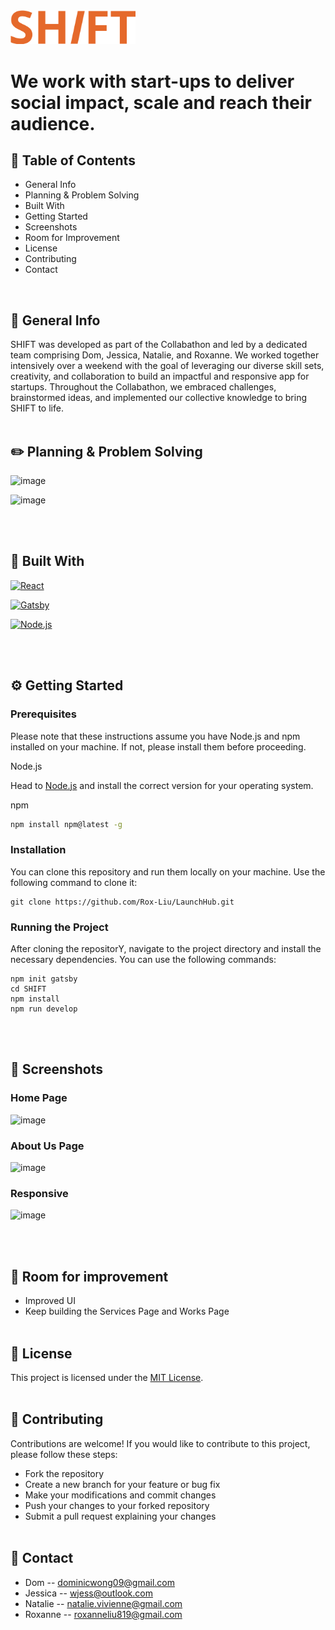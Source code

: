  <img src="image.png" alt="drawing" width="200"/>

# We work with start-ups to deliver social impact, scale and reach their audience.


## 📖 Table of Contents
* General Info
* Planning & Problem Solving
* Built With
* Getting Started
* Screenshots
* Room for Improvement
* License
* Contributing
* Contact
<br />

## 📄 General Info
SHIFT was developed as part of the Collabathon and led by a dedicated team comprising Dom, Jessica, Natalie, and Roxanne. We worked together intensively over a weekend with the goal of leveraging our diverse skill sets, creativity, and collaboration to build an impactful and responsive app for startups. Throughout the Collabathon, we embraced challenges, brainstormed ideas, and implemented our collective knowledge to bring SHIFT to life.
<br><br>

## ✏️ Planning & Problem Solving
![image](https://raw.githubusercontent.com/Rox-Liu/LaunchHub/main/src/images/figma1.png)

![image](https://raw.githubusercontent.com/Rox-Liu/LaunchHub/main/src/images/figma2.png)

<br></br>
## 🦾 Built With
[![React](https://img.shields.io/badge/React-20232A?style=for-the-badge&logo=react&logoColor=61DAFB)](https://reactjs.org/)

[![Gatsby](https://img.shields.io/badge/gatsby-8a4baf?style=for-the-badge&logo=gatsby&logoColor=#8a4baf)](https://www.gatsbyjs.com)

[![Node.js](https://img.shields.io/badge/Node.js-35495E?style=for-the-badge&logo=nodedotjs&logoColor=4FC08D)](https://nodejs.org/en)

<br><br>

## ⚙️ Getting Started
### Prerequisites

Please note that these instructions assume you have Node.js and npm installed on your machine. If not, please install them before proceeding.

Node.js

Head to [Node.js](https://nodejs.org/en/download) and install the correct version for your operating system.

npm
```sh
npm install npm@latest -g
```
### Installation
You can clone this repository and run them locally on your machine. Use the following command to clone it:

```
git clone https://github.com/Rox-Liu/LaunchHub.git
```
### Running the Project
After cloning the repositorY, navigate to the project directory and install the necessary dependencies. You can use the following commands:

```
npm init gatsby
cd SHIFT
npm install
npm run develop
```
<br><br>
## 📸 Screenshots

### Home Page
![image](https://raw.githubusercontent.com/Rox-Liu/online-shop-client/main/src/images/readme_assets/Home.png)
### About Us Page
![image](https://raw.githubusercontent.com/Rox-Liu/online-shop-client/main/src/images/readme_assets/Sign%20in.png)
### Responsive
![image](https://raw.githubusercontent.com/Rox-Liu/online-shop-client/main/src/images/readme_assets/My%20Account.png)


<br><br>
## 🚀 Room for improvement
- Improved UI
- Keep building the Services Page and Works Page
<br><br>

## 🔐 License
This project is licensed under the [MIT License](LICENSE).
<br><br>

## 🌱 Contributing
Contributions are welcome! If you would like to contribute to this project, please follow these steps:

- Fork the repository
- Create a new branch for your feature or bug fix
- Make your modifications and commit changes
- Push your changes to your forked repository
- Submit a pull request explaining your changes
<br><br>

## 📧 Contact

- Dom -- dominicwong09@gmail.com
- Jessica -- wjess@outlook.com
- Natalie -- natalie.vivienne@gmail.com
- Roxanne -- roxanneliu819@gmail.com